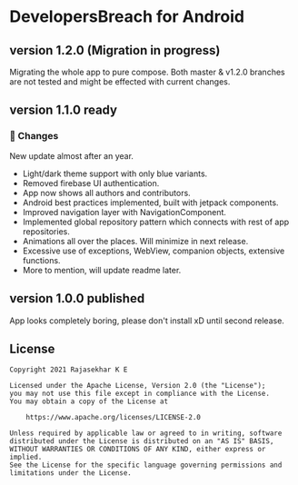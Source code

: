 # DevelopersBreach for Android

## version 1.2.0 (Migration in progress)

Migrating the whole app to pure compose.
Both master & v1.2.0 branches are not tested and might be effected with current changes.

## version 1.1.0 ready

### :scroll: Changes

New update almost after an year.

* Light/dark theme support with only blue variants.
* Removed firebase UI authentication.
* App now shows all authors and contributors.
* Android best practices implemented, built with jetpack components.
* Improved navigation layer with NavigationComponent.
* Implemented global repository pattern which connects with rest of app repositories.
* Animations all over the places. Will minimize in next release.
* Excessive use of exceptions, WebView, companion objects, extensive functions.
* More to mention, will update readme later.

## version 1.0.0 published

App looks completely boring, please don't install xD until second release.

## License

```
Copyright 2021 Rajasekhar K E

Licensed under the Apache License, Version 2.0 (the "License");
you may not use this file except in compliance with the License.
You may obtain a copy of the License at

    https://www.apache.org/licenses/LICENSE-2.0

Unless required by applicable law or agreed to in writing, software
distributed under the License is distributed on an "AS IS" BASIS,
WITHOUT WARRANTIES OR CONDITIONS OF ANY KIND, either express or implied.
See the License for the specific language governing permissions and
limitations under the License.
```